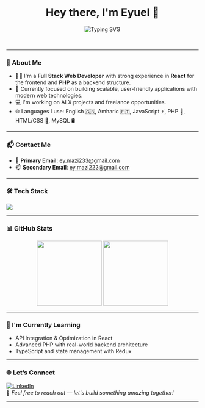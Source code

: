 <h1 align="center">Hey there, I'm Eyuel 👋</h1>
<p align="center">
  <img src="https://readme-typing-svg.herokuapp.com?font=Fira+Code&weight=500&size=22&pause=1000&center=true&vCenter=true&multiline=true&width=700&height=60&lines=Full+Stack+Dev.+with+React+and+PHP+Next.js;Welcome+to+my+GitHub!" alt="Typing SVG" />
</p>


<br>

---

### 🚀 About Me

- 👨‍💻 I'm a **Full Stack Web Developer** with strong experience in **React** for the frontend and **PHP** as a backend structure.
- 🎯 Currently focused on building scalable, user-friendly applications with modern web technologies.
- 💻 I'm working on ALX projects and freelance opportunities.
- 🌐 Languages I use: English 🇬🇧, Amharic 🇪🇹, JavaScript ⚡, PHP 🐘, HTML/CSS 🎨, MySQL 🛢️

---

### 📬 Contact Me

- 📧 **Primary Email**: [ey.mazi233@gmail.com](mailto:ey.mazi233@gmail.com)  
- 📫 **Secondary Email**: [ey.mazi222@gmail.com](mailto:ey.mazi222@gmail.com)

---

### 🛠️ Tech Stack

<p>
  <img src="https://skillicons.dev/icons?i=php,react,js,html,css,mysql,tailwind,git,github,vscode,nextjs,java,cpp" />
</p>

---

### 📊 GitHub Stats

<p align="center">
  <img src="https://github-readme-stats.vercel.app/api?username=eyumazi&show_icons=true&theme=github_dark&count_private=true" height="170px"/>
  <img src="https://github-readme-stats.vercel.app/api/top-langs/?username=eyumazi&layout=compact&theme=github_dark" height="170px"/>
</p>

---

### 🌱 I'm Currently Learning

- API Integration & Optimization in React
- Advanced PHP with real-world backend architecture
- TypeScript and state management with Redux

---

### 🌐 Let’s Connect

[![LinkedIn](https://img.shields.io/badge/-Connect%20on%20LinkedIn-blue?style=flat-square&logo=Linkedin&logoColor=white)](https://linkedin.com)  
💬 _Feel free to reach out — let's build something amazing together!_

---

